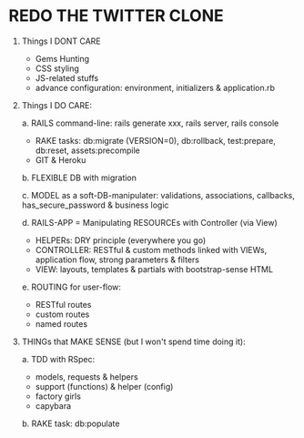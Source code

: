 REDO THE TWITTER CLONE
==

1. Things I DONT CARE
	* Gems Hunting
	* CSS styling
	* JS-related stuffs
	* advance configuration: environment, initializers & application.rb

2. Things I DO CARE:
	
	a. RAILS command-line: rails generate xxx, rails server, rails console
   	* RAKE tasks: db:migrate (VERSION=0), db:rollback, test:prepare, db:reset, assets:precompile
   	* GIT & Heroku

	b. FLEXIBLE DB with migration

	c. MODEL as a soft-DB-manipulater: validations, associations, callbacks, has_secure_password & business logic
	
	d. RAILS-APP = Manipulating RESOURCEs with Controller (via View)
	* HELPERs: DRY principle (everywhere you go)
	* CONTROLLER: RESTful & custom methods linked with VIEWs, application flow, strong parameters & filters
	* VIEW: layouts, templates & partials with bootstrap-sense HTML
	
	e. ROUTING for user-flow:
	* RESTful routes
	* custom routes
	* named routes


3. THINGs that MAKE SENSE (but I won't spend time doing it):

	a. TDD with RSpec:
	* models, requests & helpers
	* support (functions) & helper (config)
	* factory girls
	* capybara
	
	b. RAKE task: db:populate